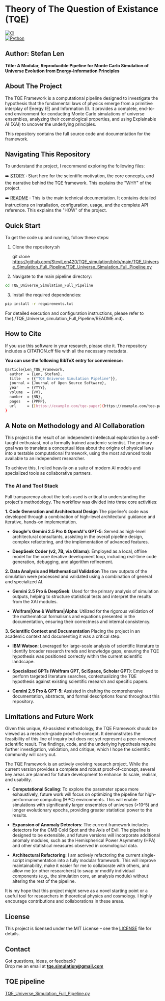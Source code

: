 # Theory of The Question of Existance (TQE)
[![CI](https://github.com/SteviLen420/TQE_simulation/actions/workflows/ci.yml/badge.svg?branch=main)](https://github.com/SteviLen420/TQE_simulation/actions/workflows/ci.yml)  
[![Python](https://img.shields.io/badge/python-3.9%20|%203.10%20|%203.11-blue)](https://www.python.org/doc/)  

## Author: Stefan Len

**Title: A Modular, Reproducible Pipeline for Monte Carlo Simulation of Universe Evolution from Energy-Information Principles**


## About The Project

The TQE Framework is a computational pipeline designed to investigate the hypothesis that the fundamental laws of physics emerge from a primitive interplay of Energy (E) and Information (I). It provides a complete, end-to-end environment for conducting Monte Carlo simulations of universe ensembles, analyzing their cosmological properties, and using Explainable AI (XAI) to uncover the underlying principles.

This repository contains the full source code and documentation for the framework.

## Navigating This Repository

To understand the project, I recommend exploring the following files:

➡️ [STORY](STORY.md) : Start here for the scientific motivation, the core concepts, and the narrative behind the TQE framework. This explains the "WHY" of the project.

➡️ [README](./TQE_Universe_Simulation_Full_Pipeline/README.md) : This is the main technical documentation. It contains detailed instructions on installation, configuration, usage, and the complete API reference. This explains the "HOW" of the project.

## Quick Start

To get the code up and running, follow these steps:

1. Clone the repository:sh
   
   git clone https://github.com/SteviLen420/TQE_simulation/blob/main/TQE_Universe_Simulation_Full_Pipeline/TQE_Universe_Simulation_Full_Pipeline.py

2. Navigate to the main pipeline directory:
```bash
cd TQE_Universe_Simulation_Full_Pipeline
```
3. Install the required dependencies:
```bash
pip install -r requirements.txt
```
For detailed execution and configuration instructions, please refer to the(./TQE_Universe_simulation_Full_Pipeline/README.md).

## How to Cite

If you use this software in your research, please cite it. The repository includes a CITATION.cff file with all the necessary metadata.

**You can use the following BibTeX entry for convenience:**

```bash
@article{Len_TQE_Framework,
  author  = {Len, Stefan},
  title   = {{"TQE Universe Simulation Pipeline"}},
  journal = {Journal of Open Source Software},
  year    = {YYYY},
  volume  = {VV},
  number  = {NN},
  pages   = {PPPP},
  url     = {[https://example.com/tqe-paper](https://example.com/tqe-paper)}
}
```

## A Note on Methodology and AI Collaboration

This project is the result of an independent intellectual exploration by a self-taught enthusiast, not a formally trained academic scientist. The primary goal was to translate a conceptual idea about the origins of physical laws into a testable computational framework, using the most advanced tools available to an independent researcher.

To achieve this, I relied heavily on a suite of modern AI models and specialized tools as collaborative partners.

### The AI and Tool Stack

Full transparency about the tools used is critical to understanding the project's methodology. The workflow was divided into three core activities:

**1. Code Generation and Architectural Design**
The pipeline's code was developed through a combination of high-level architectural guidance and iterative, hands-on implementation.

* **Google's Gemini 2.5 Pro & OpenAI's GPT-5**: Served as high-level architectural consultants, assisting in the overall pipeline design, complex refactoring, and the implementation of advanced features.

* **DeepSeek Coder (v2, 7B, via Ollama)**: Employed as a local, offline model for the core iterative development loop, including real-time code generation, debugging, and algorithm refinement.

**2. Data Analysis and Mathematical Validation**
The raw outputs of the simulation were processed and validated using a combination of general and specialized AI.

* **Gemini 2.5 Pro & DeepSeek**: Used for the primary analysis of simulation outputs, helping to structure statistical tests and interpret the results from the XAI modules.

* **Wolfram|One & Wolfram|Alpha**: Utilized for the rigorous validation of the mathematical formalisms and equations presented in the documentation, ensuring their correctness and internal consistency.

**3. Scientific Context and Documentation**
Placing the project in an academic context and documenting it was a critical step.

* **IBM Watson**: Leveraged for large-scale analysis of scientific literature to identify broader research trends and knowledge gaps, ensuring the TQE hypothesis was positioned correctly within the current scientific landscape.

* **Specialized GPTs (Wolfram GPT, SciSpace, Scholar GPT)**: Employed to perform targeted literature searches, contextualizing the TQE hypothesis against existing scientific research and specific papers.

* **Gemini 2.5 Pro & GPT-5**: Assisted in drafting the comprehensive documentation, abstracts, and formal descriptions found throughout this repository.

## Limitations and Future Work

Given this unique, AI-assisted methodology, the TQE Framework should be viewed as a research-grade proof-of-concept. It demonstrates the feasibility of this line of inquiry but does not yet represent a peer-reviewed scientific result. The findings, code, and the underlying hypothesis require further investigation, validation, and critique, which I hope the scientific community will carry out.

The TQE Framework is an actively evolving research project. While the current version provides a complete and robust proof-of-concept, several key areas are planned for future development to enhance its scale, realism, and usability.

* **Computational Scaling**: To explore the parameter space more exhaustively, future work will focus on optimizing the pipeline for high-performance computing (HPC) environments. This will enable simulations with significantly larger ensembles of universes (>10^5) and longer evolutionary epochs, providing greater statistical power to the results.

* **Expansion of Anomaly Detectors**: The current framework includes detectors for the CMB Cold Spot and the Axis of Evil. The pipeline is designed to be extensible, and future versions will incorporate additional anomaly modules, such as the Hemispherical Power Asymmetry (HPA) and other statistical measures observed in cosmological data.

* **Architectural Refactoring**: I am actively refactoring the current single-script implementation into a fully modular framework. This will improve maintainability, make it easier for me to collaborate with others, and allow me (or other researchers) to swap or modify individual components (e.g., the simulation core, an analysis module) without altering the rest of the pipeline.

It is my hope that this project might serve as a novel starting point or a useful tool for researchers in theoretical physics and cosmology. I highly encourage contributions and collaborations in these areas.

## License
This project is licensed under the MIT License – see the [LICENSE](./LICENSE) file for details.

## Contact

Got questions, ideas, or feedback?  
Drop me an email at **tqe.simulation@gmail.com** 

## TQE pipeline
[TQE_Universe_Simulation_Full_Pipeline.py](./TQE_Universe_Simulation_Full_Pipeline.py)
